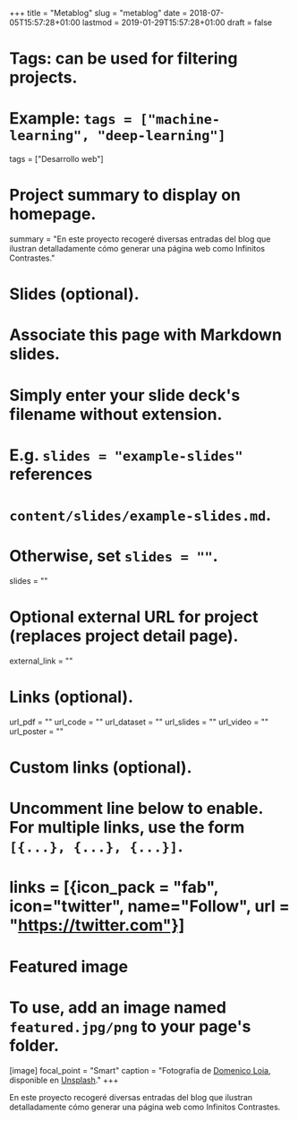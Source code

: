 +++
title   = "Metablog"
slug    = "metablog"
date    = 2018-07-05T15:57:28+01:00
lastmod = 2019-01-29T15:57:28+01:00
draft   = false

# Tags: can be used for filtering projects.
# Example: `tags = ["machine-learning", "deep-learning"]`
tags = ["Desarrollo web"]

# Project summary to display on homepage.
summary = "En este proyecto recogeré diversas entradas del blog que ilustran detalladamente cómo generar una página web como Infinitos Contrastes."

# Slides (optional).
#   Associate this page with Markdown slides.
#   Simply enter your slide deck's filename without extension.
#   E.g. `slides = "example-slides"` references 
#   `content/slides/example-slides.md`.
#   Otherwise, set `slides = ""`.
slides = ""

# Optional external URL for project (replaces project detail page).
external_link = ""

# Links (optional).
url_pdf = ""
url_code = ""
url_dataset = ""
url_slides = ""
url_video = ""
url_poster = ""

# Custom links (optional).
#   Uncomment line below to enable. For multiple links, use the form `[{...}, {...}, {...}]`.
# links = [{icon_pack = "fab", icon="twitter", name="Follow", url = "https://twitter.com"}]

# Featured image
# To use, add an image named `featured.jpg/png` to your page's folder. 
[image]
  focal_point = "Smart"
  caption     = "Fotografía de [Domenico Loia](https://unsplash.com/@domenicoloia), disponible en [Unsplash](https://unsplash.com/photos/hGV2TfOh0ns)."
+++

En este proyecto recogeré diversas entradas del blog que ilustran detalladamente cómo generar una página web como Infinitos Contrastes.